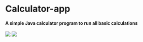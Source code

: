 # Calculator-app

#### A simple Java calculator program to run all basic calculations

![](https://user-images.githubusercontent.com/74607518/195166708-efc165c5-3d65-4923-9ee7-d7ae9a0d5fc6.png)
![](https://user-images.githubusercontent.com/74607518/195166713-7f04a3d8-bd7c-4161-84a4-66698233f204.png)
